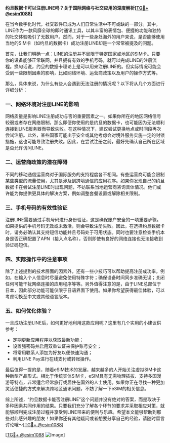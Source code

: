 **约旦数据卡可以注册LINE吗？关于国际网络与社交应用的深度解析[[TG💪+ @esim1088](https://t.me/s/esim1088)]**

在当今数字化时代，社交软件已成为人们日常生活中不可或缺的一部分。其中，LINE作为一款风靡全球的即时通讯工具，以其丰富的表情包、便捷的功能和独特的社交体验吸引了无数用户。然而，对于一些身处海外的用户来说，是否能够使用当地的SIM卡（如约旦的数据卡）成功注册LINE却是一个常常被提及的问题。

首先，让我们明确一点：LINE的注册并不局限于特定国家或地区的SIM卡。只要你的设备能够正常联网，并且拥有有效的手机号码，就可以完成LINE的注册流程。换句话说，约旦的数据卡理论上是可以用来注册LINE的。但实际情况可能会受到一些限制因素的影响，比如网络环境、运营商政策以及用户的操作方式等。

那么，具体来说，为什么有些人会遇到无法注册的情况呢？以下将从几个方面进行详细分析：

### 一、网络环境对注册LINE的影响

网络质量是影响LINE注册成功与否的重要因素之一。如果你所在的地区网络信号较弱或者存在网络限制，那么即便你使用的是约旦的数据卡，也可能因为无法顺利连接到LINE服务器而导致失败。在这种情况下，建议尝试更换地点或时间段再次尝试注册。此外，某些国家可能出于安全或其他考虑会对境外服务实施一定的封锁措施，这也可能导致注册失败。因此，在尝试注册之前，最好先确认自己所在区域是否允许访问LINE。

### 二、运营商政策的潜在障碍

不同的移动通信运营商对于国际服务的支持程度各不相同。有些运营商可能会限制某些类型的流量使用，尤其是涉及到跨境通信的应用程序。如果你发现自己的约旦数据卡在尝试注册LINE时出现问题，不妨联系当地运营商咨询具体情况。他们或许能为你提供更具体的解决方案，例如调整套餐设置或解除相关限制。

### 三、手机号码的有效性验证

注册LINE需要通过手机号码进行身份验证，这是确保账户安全的一项重要步骤。如果提供的手机号码无效或未激活，则会导致注册失败。因此，在选择约旦数据卡时，请务必确认其支持短信功能并且号码处于可用状态。同时也要注意检查手机本身是否正确配置了APN（接入点名称），否则即使有良好的网络连接也无法接收到验证码短信。

### 四、实际操作中的注意事项

除了上述提到的技术层面的因素外，还有一些小技巧可以帮助提高注册成功率。例如，在输入个人信息时尽量避免使用特殊字符；确保设备时间同步准确无误；关闭任何可能干扰网络连接的应用程序等等。另外值得注意的是，由于LINE总部位于日本，因此部分功能可能仅限于日语界面下使用。如果你希望获得最佳体验，可以考虑切换至中文或其他语言版本。

### 五、如何优化体验？

一旦成功注册LINE后，如何更好地利用这款应用呢？这里有几个实用的小建议供参考：
- 定期更新应用程序以获取最新功能；
- 设置强密码并启用双重认证来保护账号安全；
- 将常用联系人添加为好友以便快速沟通；
- 利用LINE Pay进行在线支付或转账操作。

最后值得一提的是，随着eSIM技术的发展，越来越多的人开始关注虚拟SIM卡这种新型产品形式。相比于传统实体SIM卡，eSIM具有无需物理插拔、支持多国漫游等特点，非常适合经常旅行或居住在国外的人士使用。如果你正在寻找一种更加灵活便捷的方式来解决跨地区通讯问题，不妨了解一下eSIM的相关信息。

综上所述，“约旦数据卡能否注册LINE”这个问题并没有绝对的答案，而是取决于多种因素共同作用的结果。只要我们充分了解各个环节的要求并采取相应对策，就能够顺利完成注册过程并享受到LINE带来的便利与乐趣。希望本文能够帮助到那些对此感兴趣的朋友！如果你还有其他疑问或者想要分享自己的经验，请随时留言讨论哦～[[TG💪+ @esim1088](https://t.me/s/esim1088)]

[[TG💪+ @esim1088](https://t.me/s/esim1088) ![Image](https://i.postimg.cc/4NQfJmqS/Snipaste-2025-05-13-00-14-12.png)]